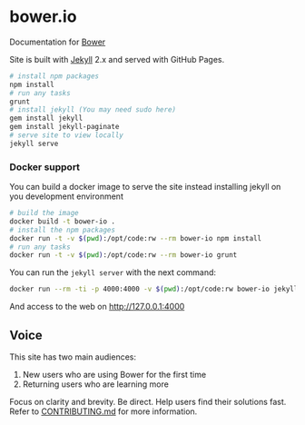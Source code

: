 # bower.io

Documentation for [Bower](http://bower.io)

Site is built with [Jekyll](http://jekyllrb.com) 2.x and served with GitHub Pages.

``` bash
# install npm packages
npm install
# run any tasks
grunt
# install jekyll (You may need sudo here)
gem install jekyll
gem install jekyll-paginate
# serve site to view locally
jekyll serve
```

### Docker support

You can build a docker image to serve the site instead installing jekyll on
you development environment

``` bash
# build the image
docker build -t bower-io .
# install the npm packages
docker run -t -v $(pwd):/opt/code:rw --rm bower-io npm install
# run any tasks
docker run -t -v $(pwd):/opt/code:rw --rm bower-io grunt
```

You can run the ```jekyll server``` with the next command:

``` bash
docker run --rm -ti -p 4000:4000 -v $(pwd):/opt/code:rw bower-io jekyll serve --host 0.0.0.0
```

And access to the web on http://127.0.0.1:4000

## Voice

This site has two main audiences:

1. New users who are using Bower for the first time
2. Returning users who are learning more

Focus on clarity and brevity. Be direct. Help users find their solutions fast. Refer to [CONTRIBUTING.md](https://github.com/bower/bower.github.io/blob/master/CONTRIBUTING.md) for more information.
